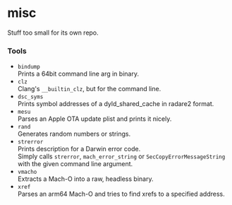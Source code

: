 # misc

Stuff too small for its own repo.

### Tools

-   `bindump`  
    Prints a 64bit command line arg in binary.
-   `clz`  
    Clang's `__builtin_clz`, but for the command line.
-   `dsc_syms`  
    Prints symbol addresses of a dyld_shared_cache in radare2 format.
-   `mesu`  
    Parses an Apple OTA update plist and prints it nicely.
-   `rand`  
    Generates random numbers or strings.  
-   `strerror`  
    Prints description for a Darwin error code.  
    Simply calls `strerror`, `mach_error_string` or `SecCopyErrorMessageString` with the given command line argument.
-   `vmacho`  
    Extracts a Mach-O into a raw, headless binary.
-   `xref`  
    Parses an arm64 Mach-O and tries to find xrefs to a specified address.

